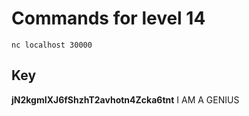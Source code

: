 # Commands for level 14
```nc localhost 30000```
## Key
**jN2kgmIXJ6fShzhT2avhotn4Zcka6tnt**
I AM A GENIUS
